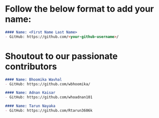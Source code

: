 # Follow the below format to add your name:

<!---copy from line 4 till line 7--->
```markdown
#### Name: <First Name Last Name>
- GitHub: https://github.com/<your-github-username>/
```

# Shoutout to our passionate contributors

```markdown
#### Name: Bhoomika Wavhal
- GitHub: https://github.com/wbhoomika/
```

```markdown
#### Name: Adnan Kaisar
- GitHub: https://github.com/whoadnan101
```

```markdown
#### Name: Tarun Nayaka
- GitHub: https://github.com/Rtarun3606k
```
